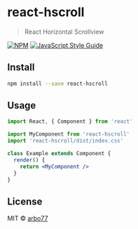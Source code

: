 # react-hscroll

> React Horizontal Scrollview

[![NPM](https://img.shields.io/npm/v/react-hscroll.svg)](https://www.npmjs.com/package/react-hscroll) [![JavaScript Style Guide](https://img.shields.io/badge/code_style-standard-brightgreen.svg)](https://standardjs.com)

## Install

```bash
npm install --save react-hscroll
```

## Usage

```jsx
import React, { Component } from 'react'

import MyComponent from 'react-hscroll'
import 'react-hscroll/dist/index.css'

class Example extends Component {
  render() {
    return <MyComponent />
  }
}
```

## License

MIT © [arbo77](https://github.com/arbo77)
